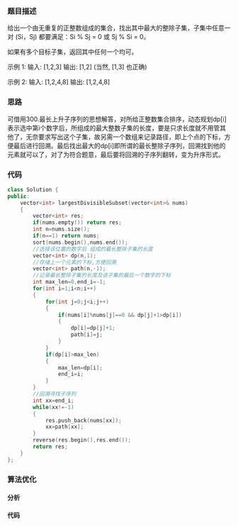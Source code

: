 ### 题目描述

给出一个由无重复的正整数组成的集合，找出其中最大的整除子集，子集中任意一对 (Si，Sj) 都要满足：Si % Sj = 0 或 Sj % Si = 0。

如果有多个目标子集，返回其中任何一个均可。

示例 1:
输入: [1,2,3]
输出: [1,2] (当然, [1,3] 也正确)

示例 2:
输入: [1,2,4,8]
输出: [1,2,4,8]

### 思路

可借用300.最长上升子序列的思想解答，对所给正整数集合排序，动态规划dp[i]表示选中第i个数字后，所组成的最大整数子集的长度，要是只求长度就不用管其他了，无奈要求写出这个子集，故另需一个数组来记录路径，即上个点的下标，方便最后进行回溯。最后找出最大的dp[i]即所谓的最长整除子序列，回溯找到他的元素就可以了，对了为符合题意，最后要将回溯的子序列翻转，变为升序形式。

### 代码

```c++
class Solution {
public:
    vector<int> largestDivisibleSubset(vector<int>& nums) 
    {
        vector<int> res;
        if(nums.empty()) return res;
        int n=nums.size();
        if(n==1) return nums;
        sort(nums.begin(),nums.end());
        //选择该位置的数字后 组成的最长整除子集的长度
        vector<int> dp(n,1);
        //存储上一个元素的下标,方便回溯
        vector<int> path(n,-1);
        //记录最长整除子集的长度及该子集的最后一个数字的下标
        int max_len=0,end_i=-1;
        for(int i=1;i<n;i++)
        {
            for(int j=0;j<i;j++)
            {
                if(nums[i]%nums[j]==0 && dp[j]+1>dp[i])
                {
                    dp[i]=dp[j]+1;
                    path[i]=j;
                }
            }
            if(dp[i]>max_len)
            {
                max_len=dp[i];
                end_i=i;
            }
        }
        //回溯寻找子序列
        int xx=end_i;
        while(xx!=-1)
        {
            res.push_back(nums[xx]);
            xx=path[xx];
        }
        reverse(res.begin(),res.end());
        return res;
    }
};
```

### 算法优化

#### 分析

#### 代码

```c++

```

